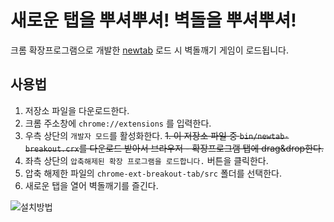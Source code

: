 # 새로운 탭을 뿌셔뿌셔! 벽돌을 뿌셔뿌셔!

크롬 확장프로그램으로 개발한 [newtab](chrome://newtab) 로드 시 벽돌깨기 게임이 로드됩니다.

## 사용법

 1. 저장소 파일을 다운로드한다.
 1. 크롬 주소창에 ``chrome://extensions`` 를 입력한다.
 1. 우측 상단의 ``개발자 모드``를 활성화한다.
 ~~1. 이 저장소 파일 중 ``bin/newtab-breakout.crx``를 다운로드 받아서 브라우저 - 확장프로그램 탭에 drag&drop한다.~~
 1. 좌측 상단의 ``압축해제된 확장 프로그램을 로드합니다.`` 버튼을 클릭한다.
 1. 압축 해제한 파일의 ``chrome-ext-breakout-tab/src`` 폴더를 선택한다.
 1. 새로운 탭을 열어 벽돌깨기를 즐긴다.

 ![설치방법](/resources/how-to-use.gif)
